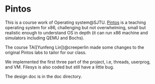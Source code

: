 # Pintos
This is a course work of Operating system@SJTU. [Pintos](http://pintos-os.org) is a teaching operating system for x86, challenging but not overwhelming, small
but realistic enough to understand OS in depth (it can run x86 machine and simulators 
including QEMU and Bochs). 

The course TA([Yunfeng Lin])@creeperlin made some changes to the original Pintos labs to tailor for our class. 

We implemented the first three part of the project, i.e, threads, userprog, and VM. Filesys is also coded but still have a little bug.

The design doc is in the doc directory.
